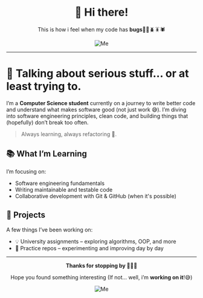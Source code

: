 <div align="center">
  <h1>🌝 Hi there!</h1>
  This is how i feel when my code has <b>bugs</b>🐞🐛🪲🪳🕷️
  
  ![Me](https://c.tenor.com/MIb7N00dBf8AAAAC/tenor.gif)
</div>

--- 

# 🥸 Talking about serious stuff… or at least trying to.
I’m a **Computer Science student** currently on a journey to write better code and understand what makes software good (not just work 😅).
I’m diving into software engineering principles, clean code, and building things that (hopefully) don’t break too often.

> Always learning, always refactoring 🥲.

## 📚 What I’m Learning
I’m focusing on:
- Software engineering fundamentals
- Writing maintainable and testable code
- Collaborative development with Git & GitHub (when it's possible)

## 🚀 Projects
A few things I’ve been working on:
- 💡 University assignments – exploring algorithms, OOP, and more
- 🧪 Practice repos – experimenting and improving day by day

---
<div align="center">
  <b>Thanks for stopping by 👨‍💻💖</b>
  
  Hope you found something interesting (If not… well, i’m <b>working on it</b>!😅)
  
  ![Me](https://i.pinimg.com/originals/ef/ba/62/efba62f209ca2cc400e8083212d64472.gif)
</div>

